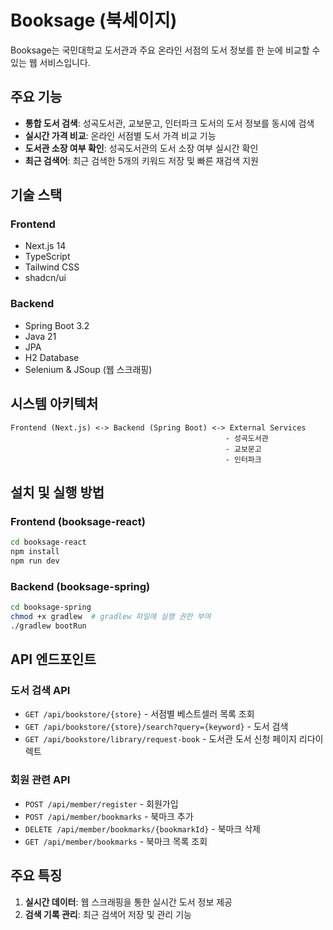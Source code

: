 # Booksage (북세이지)

Booksage는 국민대학교 도서관과 주요 온라인 서점의 도서 정보를 한 눈에 비교할 수 있는 웹 서비스입니다.

## 주요 기능

- **통합 도서 검색**: 성곡도서관, 교보문고, 인터파크 도서의 도서 정보를 동시에 검색
- **실시간 가격 비교**: 온라인 서점별 도서 가격 비교 기능
- **도서관 소장 여부 확인**: 성곡도서관의 도서 소장 여부 실시간 확인
- **최근 검색어**: 최근 검색한 5개의 키워드 저장 및 빠른 재검색 지원

## 기술 스택

### Frontend
- Next.js 14
- TypeScript
- Tailwind CSS
- shadcn/ui

### Backend
- Spring Boot 3.2
- Java 21
- JPA
- H2 Database
- Selenium & JSoup (웹 스크래핑)

## 시스템 아키텍처

```
Frontend (Next.js) <-> Backend (Spring Boot) <-> External Services
                                                - 성곡도서관
                                                - 교보문고
                                                - 인터파크
```

## 설치 및 실행 방법

### Frontend (booksage-react)
```bash
cd booksage-react
npm install
npm run dev
```

### Backend (booksage-spring)
```bash
cd booksage-spring
chmod +x gradlew  # gradlew 파일에 실행 권한 부여
./gradlew bootRun
```

## API 엔드포인트

### 도서 검색 API
- `GET /api/bookstore/{store}` - 서점별 베스트셀러 목록 조회
- `GET /api/bookstore/{store}/search?query={keyword}` - 도서 검색
- `GET /api/bookstore/library/request-book` - 도서관 도서 신청 페이지 리다이렉트

### 회원 관련 API
- `POST /api/member/register` - 회원가입
- `POST /api/member/bookmarks` - 북마크 추가
- `DELETE /api/member/bookmarks/{bookmarkId}` - 북마크 삭제
- `GET /api/member/bookmarks` - 북마크 목록 조회

## 주요 특징

1. **실시간 데이터**: 웹 스크래핑을 통한 실시간 도서 정보 제공
2. **검색 기록 관리**: 최근 검색어 저장 및 관리 기능
